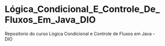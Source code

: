 # Lógica_Condicional_E_Controle_De_Fluxos_Em_Java_DIO
Repositorio do curso Lógica Condicional e Controle de Fluxos em Java - DIO
